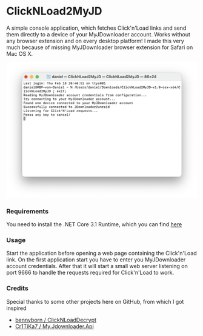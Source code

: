 # ClickNLoad2MyJD
A simple console application, which fetches Click'n'Load links and send them directly to a device of your MyJDownloader account.
Works without any browser extension and on every desktop platform!
I made this very much because of missing MyJDownloader browser extension for Safari on Mac OS X.

![Alt text](/Screenshot.png?raw=true "Application screenshot")

### Requirements
You need to install the .NET Core 3.1 Runtime, which you can find [here](https://dotnet.microsoft.com/download/dotnet-core/3.1)

### Usage
Start the application before opening a web page containing the Click'n'Load link.
On the first application start you have to enter you MyJDownloader account credentials.
After that it will start a small web server listening on port 9666 to handle the
requests required for Click'n'Load to work.

### Credits
Special thanks to some other projects here on GitHub, from which I got inspired
* [bennyborn / ClickNLoadDecrypt](https://github.com/bennyborn/ClickNLoadDecrypt)
* [Cr1TiKa7 / My.Jdownloader.Api](https://github.com/Cr1TiKa7/My.Jdownloader.Api)

